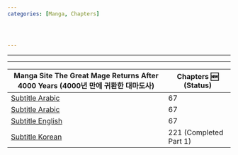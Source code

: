 ```yaml
---
categories: [Manga, Chapters]




---
```



---
---

|Manga Site The Great Mage Returns After 4000 Years (4000년 만에 귀환한 대마도사) | Chapters :new: (Status)|
|------ | -----|
|[Subtitle Arabic](https://www.azoramanga.com/manga/the-great-mage-returns-after-4000-years/) | 67 |
|[Subtitle Arabic](https://mangalek.com/manga/the-great-mage-returns-after-4000-years/) | 67 |
|[Subtitle English](https://toonily.net/manga/the-great-mage-returns-after-4000-years/) | 67 |
|[Subtitle Korean](https://page.kakao.com/home?seriesId=50621874&page=1) | 221 (Completed Part 1) |


<!-- <div align="center"><b><p> [Subtitle Korean](https://namu.wiki/w/4000%EB%85%84%20%EB%A7%8C%EC%97%90%20%EA%B7%80%ED%99%98%ED%95%9C%20%EB%8C%80%EB%A7%88%EB%8F%84%EC%82%AC) -->







